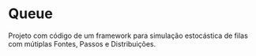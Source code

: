 # Queue

Projeto com código de um framework para simulação estocástica de filas com mútiplas Fontes, Passos e Distribuições.
